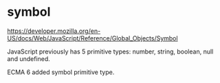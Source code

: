 # symbol

<https://developer.mozilla.org/en-US/docs/Web/JavaScript/Reference/Global_Objects/Symbol>

JavaScript previously has 5 primitive types: number, string, boolean, null and undefined.

ECMA 6 added symbol primitive type.
